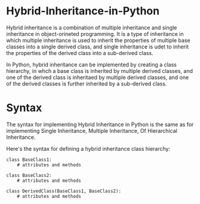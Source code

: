 # Hybrid-Inheritance-in-Python

Hybrid inheritance is a combination of multiple inheritance and single inheritance in object-orineted programming. It is a type of inheritance in which multiple inheritance is used to inherit the properties of multiple base classes into a single derived class, and single inheritance is udet to inherit the properties of the derived class into a sub-derived class.

In Python, hybrid inheritance can be implemented by creating a class hierarchy, in whch a base class is inherited by multiple derived classes, and one of the derived class is inheritaed by multiple derived classes, and one of the derived classes is further inherited by a sub-derived class.

# Syntax
The syntax for implementing Hybrid Inheritance in Python is the same as for implementing Single Inheritance, Multiple Inheritance, Of Hierarchical Inheritance.

Here's the syntax for defining a hybrid inheritance class hierarchy:

    class BaseClass1:
        # attributes and methods

    class BaseClass2:
        # attributes and methods

    class DerivedClass(BaseClass1, BaseClass2):
        # attributes and methods
        
                